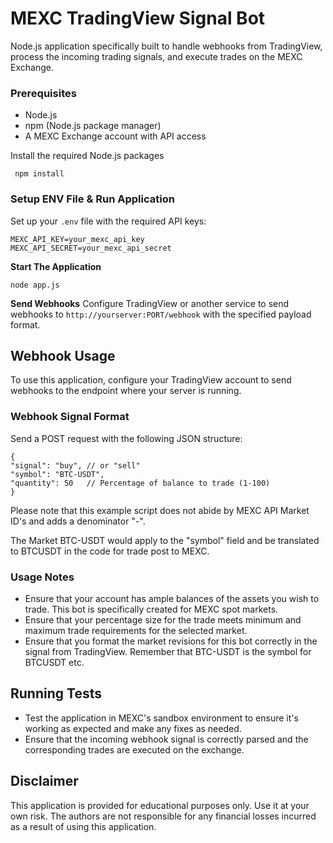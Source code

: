 # MEXC TradingView Signal Bot 

Node.js application specifically built to handle webhooks from TradingView, process the incoming trading signals, and execute trades on the MEXC Exchange.

### Prerequisites

- Node.js
- npm (Node.js package manager)
- A MEXC Exchange account with API access

 Install the required Node.js packages

     npm install

### Setup ENV File & Run Application
Set up your `.env` file with the required API  keys:

    MEXC_API_KEY=your_mexc_api_key 
    MEXC_API_SECRET=your_mexc_api_secret

**Start The Application**

    node app.js

**Send Webhooks**
Configure TradingView or another service to send webhooks to `http://yourserver:PORT/webhook` with the specified payload format.

## Webhook Usage

To use this application, configure your TradingView account to send webhooks to the endpoint where your server is running.

### Webhook Signal Format

Send a POST request with the following JSON structure:


    {
    "signal": "buy", // or "sell"
    "symbol": "BTC-USDT",
    "quantity": 50   // Percentage of balance to trade (1-100)
    }

Please note that this example script does not abide by MEXC API Market ID's and adds a denominator "-".

The Market BTC-USDT would apply to the "symbol" field and be translated to BTCUSDT in the code for trade post to MEXC.

### Usage Notes

 - Ensure that your account has ample balances of the assets you wish to trade. This bot is specifically created for MEXC spot markets.
 - Ensure that your percentage size for the trade meets minimum and maximum trade requirements for the selected market.
 - Ensure that you format the market revisions for this bot correctly in the signal from TradingView. Remember that BTC-USDT is the symbol for BTCUSDT etc.

## Running Tests
-   Test the application in MEXC's sandbox environment to ensure it's working as expected and make any fixes as needed.
-   Ensure that the incoming webhook signal is correctly parsed and the corresponding trades are executed on the exchange.

## Disclaimer
This application is provided for educational purposes only. Use it at your own risk. The authors are not responsible for any financial losses incurred as a result of using this application.